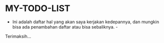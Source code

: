 # MY-TODO-LIST

- Ini adalah daftar hal yang akan saya kerjakan kedepannya, dan mungkin bisa ada penambahan daftar atau bisa sebaliknya. -

Terimaksih...
